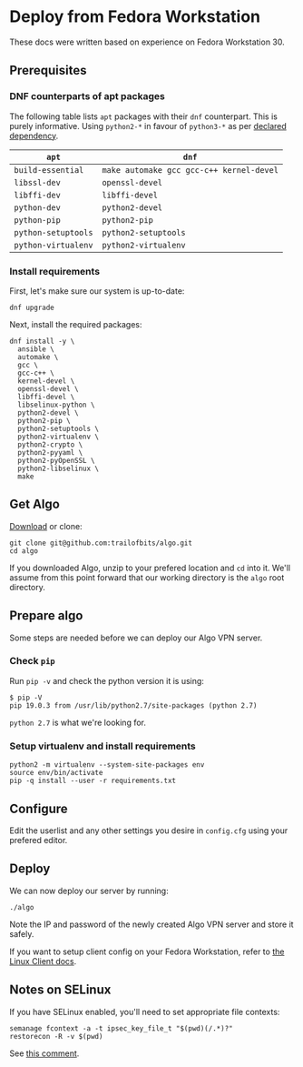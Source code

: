 # Deploy from Fedora Workstation

These docs were written based on experience on Fedora Workstation 30.

## Prerequisites

### DNF counterparts of apt packages

The following table lists `apt` packages with their `dnf` counterpart. This is purely informative.
Using `python2-*` in favour of `python3-*` as per [declared dependency](https://github.com/trailofbits/algo#deploy-the-algo-server).

| `apt` | `dnf` |
| ----- | ----- |
| `build-essential` | `make automake gcc gcc-c++ kernel-devel` |
| `libssl-dev` | `openssl-devel` |
| `libffi-dev` | `libffi-devel` |
| `python-dev` | `python2-devel` |
| `python-pip` | `python2-pip` |
| `python-setuptools` | `python2-setuptools` |
| `python-virtualenv` | `python2-virtualenv` |

### Install requirements

First, let's make sure our system is up-to-date:

````
dnf upgrade
````

Next, install the required packages:

````
dnf install -y \
  ansible \
  automake \
  gcc \
  gcc-c++ \
  kernel-devel \
  openssl-devel \
  libffi-devel \
  libselinux-python \
  python2-devel \
  python2-pip \
  python2-setuptools \
  python2-virtualenv \
  python2-crypto \
  python2-pyyaml \
  python2-pyOpenSSL \
  python2-libselinux \
  make
````

## Get Algo


[Download](https://github.com/trailofbits/algo/archive/master.zip) or clone:

````
git clone git@github.com:trailofbits/algo.git
cd algo
````

If you downloaded Algo, unzip to your prefered location and `cd` into it.
We'll assume from this point forward that our working directory is the `algo` root directory.


## Prepare algo

Some steps are needed before we can deploy our Algo VPN server.

### Check `pip`

Run `pip -v` and check the python version it is using:

````
$ pip -V
pip 19.0.3 from /usr/lib/python2.7/site-packages (python 2.7)
````

`python 2.7` is what we're looking for.

### Setup virtualenv and install requirements

````
python2 -m virtualenv --system-site-packages env
source env/bin/activate
pip -q install --user -r requirements.txt
````

## Configure

Edit the userlist and any other settings you desire in `config.cfg` using your prefered editor.

## Deploy

We can now deploy our server by running:

````
./algo
````

Note the IP and password of the newly created Algo VPN server and store it safely.

If you want to setup client config on your Fedora Workstation, refer to [the Linux Client docs](client-linux.md).

## Notes on SELinux

If you have SELinux enabled, you'll need to set appropriate file contexts:

````
semanage fcontext -a -t ipsec_key_file_t "$(pwd)(/.*)?"
restorecon -R -v $(pwd)
````

See [this comment](https://github.com/trailofbits/algo/issues/263#issuecomment-328053950).
